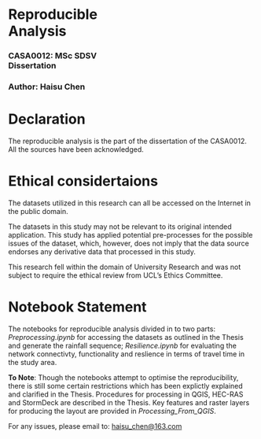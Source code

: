 
<div display="inlin">
    <h1 style="width:200px">Reproducible Analysis</h1>
    <h3 style="width:200px">CASA0012: MSc SDSV Dissertation</h3>
    <h3 style="width:200px">Author: Haisu Chen</h3>
</div>

# Declaration
The reproducible analysis is the part of the dissertation of the CASA0012. All the sources have been acknowledged. 

# Ethical considertaions

The datasets utilized in this research can all be accessed on the Internet in the public domain. 

The datasets in this study may not be relevant to its original intended application. This study has applied potential pre-processes for the possible issues of the dataset, which, however, does not imply that the data source endorses any derivative data that processed in this study.

This research fell within the domain of University Research and was not subject to require the ethical review from UCL’s Ethics Committee.

# Notebook Statement

The notebooks for reproducible analysis divided in to two parts: *Preprocessing.ipynb* for accessing the datasets as outlined in the Thesis and generate the rainfall sequence; *Resilience.ipynb* for evaluating the network connectivty, functionality and reslience in terms of travel time in the study area.

**To Note**: Though the notebooks attempt to optimise the reproducibility, there is still some certain restrictions which has been explictly explained and clarified in the Thesis. Procedures for processing in QGIS, HEC-RAS and StormDeck are described in the Thesis. Key features and raster layers for producing the layout are provided in *Processing_From_QGIS*.

For any issues, please email to: haisu_chen@163.com
